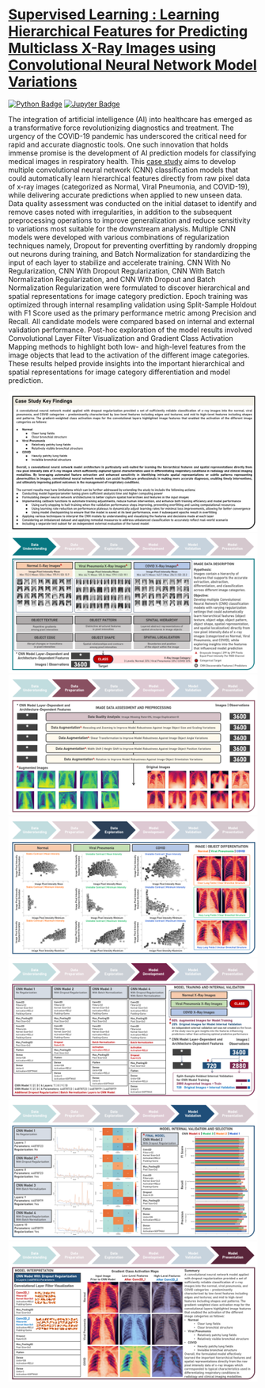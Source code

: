 # [Supervised Learning : Learning Hierarchical Features for Predicting Multiclass X-Ray Images using Convolutional Neural Network Model Variations](https://johnpaulinepineda.github.io/Portfolio_Project_44/)

[<img src="https://img.shields.io/badge/Python-blue?logoColor=blue&labelColor=white&style=for-the-badge" alt="Python Badge"/>](https://www.python.org/) [<img src="https://img.shields.io/badge/Jupyter-blue?logoColor=blue&labelColor=white&style=for-the-badge" alt="Jupyter Badge"/>](https://jupyter.org/)

The integration of artificial intelligence (AI) into healthcare has emerged as a transformative force revolutionizing diagnostics and treatment. The urgency of the COVID-19 pandemic has underscored the critical need for rapid and accurate diagnostic tools. One such innovation that holds immense promise is the development of AI prediction models for classifying medical images in respiratory health. This [case study](https://johnpaulinepineda.github.io/Portfolio_Project_44/) aims to develop multiple convolutional neural network (CNN) classification models that could automatically learn hierarchical features directly from raw pixel data of x-ray images (categorized as Normal, Viral Pneumonia, and COVID-19), while delivering accurate predictions when applied to new unseen data. Data quality assessment was conducted on the initial dataset to identify and remove cases noted with irregularities, in addition to the subsequent preprocessing operations to improve generalization and reduce sensitivity to variations most suitable for the downstream analysis. Multiple CNN models were developed with various combinations of regularization techniques namely, Dropout for preventing overfitting by randomly dropping out neurons during training, and Batch Normalization for standardizing the input of each layer to stabilize and accelerate training. CNN With No Regularization, CNN With Dropout Regularization, CNN With Batch Normalization Regularization, and CNN With Dropout and Batch Normalization Regularization were formulated to discover hierarchical and spatial representations for image category prediction. Epoch training was optimized through internal resampling validation using Split-Sample Holdout with F1 Score used as the primary performance metric among Precision and Recall. All candidate models were compared based on internal and external validation performance. Post-hoc exploration of the model results involved Convolutional Layer Filter Visualization and Gradient Class Activation Mapping methods to highlight both low- and high-level features from the image objects that lead to the activation of the different image categories. These results helped provide insights into the important hierarchical and spatial representations for image category differentiation and model prediction.

<img src="images/CaseStudy5_Summary_0.png?raw=true"/>

<img src="images/CaseStudy5_Summary_1.png?raw=true"/>

<img src="images/CaseStudy5_Summary_2.png?raw=true"/>

<img src="images/CaseStudy5_Summary_3.png?raw=true"/>

<img src="images/CaseStudy5_Summary_4.png?raw=true"/>

<img src="images/CaseStudy5_Summary_5.png?raw=true"/>

<img src="images/CaseStudy5_Summary_6.png?raw=true"/>
